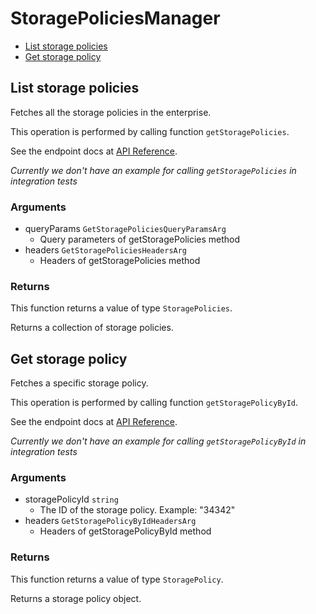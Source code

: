 # StoragePoliciesManager

- [List storage policies](#list-storage-policies)
- [Get storage policy](#get-storage-policy)

## List storage policies

Fetches all the storage policies in the enterprise.

This operation is performed by calling function `getStoragePolicies`.

See the endpoint docs at
[API Reference](https://developer.box.com/reference/get-storage-policies/).

_Currently we don't have an example for calling `getStoragePolicies` in integration tests_

### Arguments

- queryParams `GetStoragePoliciesQueryParamsArg`
  - Query parameters of getStoragePolicies method
- headers `GetStoragePoliciesHeadersArg`
  - Headers of getStoragePolicies method

### Returns

This function returns a value of type `StoragePolicies`.

Returns a collection of storage policies.

## Get storage policy

Fetches a specific storage policy.

This operation is performed by calling function `getStoragePolicyById`.

See the endpoint docs at
[API Reference](https://developer.box.com/reference/get-storage-policies-id/).

_Currently we don't have an example for calling `getStoragePolicyById` in integration tests_

### Arguments

- storagePolicyId `string`
  - The ID of the storage policy. Example: "34342"
- headers `GetStoragePolicyByIdHeadersArg`
  - Headers of getStoragePolicyById method

### Returns

This function returns a value of type `StoragePolicy`.

Returns a storage policy object.

